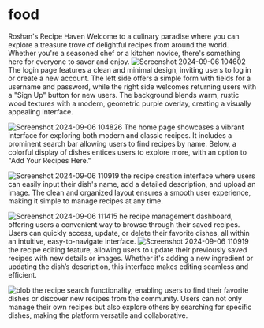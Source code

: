 # food

Roshan's Recipe Haven
Welcome to a culinary paradise where you can explore a treasure trove of delightful recipes from around the world. Whether you're a seasoned chef or a kitchen novice, there's something here for everyone to savor and enjoy.
![Screenshot 2024-09-06 104602](https://github.com/user-attachments/assets/cf0c333f-d8d6-4a52-8074-eabf2454002c)
The login page features a clean and minimal design, inviting users to log in or create a new account. The left side offers a simple form with fields for a username and password, while the right side welcomes returning users with a "Sign Up" button for new users. The background blends warm, rustic wood textures with a modern, geometric purple overlay, creating a visually appealing interface.

![Screenshot 2024-09-06 104826](https://github.com/user-attachments/assets/37418c7c-e22c-4dd0-b5b5-28e5b448c650)
The home page showcases a vibrant interface for exploring both modern and classic recipes. It includes a prominent search bar allowing users to find recipes by name. Below, a colorful display of dishes entices users to explore more, with an option to "Add Your Recipes Here." 

![Screenshot 2024-09-06 110919](https://github.com/user-attachments/assets/54ac56af-d757-4797-b46a-c6ab3ed56753)
the recipe creation interface where users can easily input their dish's name, add a detailed description, and upload an image. The clean and organized layout ensures a smooth user experience, making it simple to manage recipes at any time.

![Screenshot 2024-09-06 111415](https://github.com/user-attachments/assets/f79b1525-be33-476a-a61e-eec3c19b53aa)
he recipe management dashboard, offering users a convenient way to browse through their saved recipes. Users can quickly access, update, or delete their favorite dishes, all within an intuitive, easy-to-navigate interface.
![Screenshot 2024-09-06 110919](https://github.com/user-attachments/assets/b6fbb2ce-ffb7-4747-aed5-a60d7592ede3)
 the recipe editing feature, allowing users to update their previously saved recipes with new details or images. Whether it's adding a new ingredient or updating the dish’s description, this interface makes editing seamless and efficient.


![blob](https://github.com/user-attachments/assets/bcf086c9-fad3-4e0b-b319-c1078d6822e4)
the recipe search functionality, enabling users to find their favorite dishes or discover new recipes from the community. Users can not only manage their own recipes but also explore others by searching for specific dishes, making the platform versatile and collaborative.



